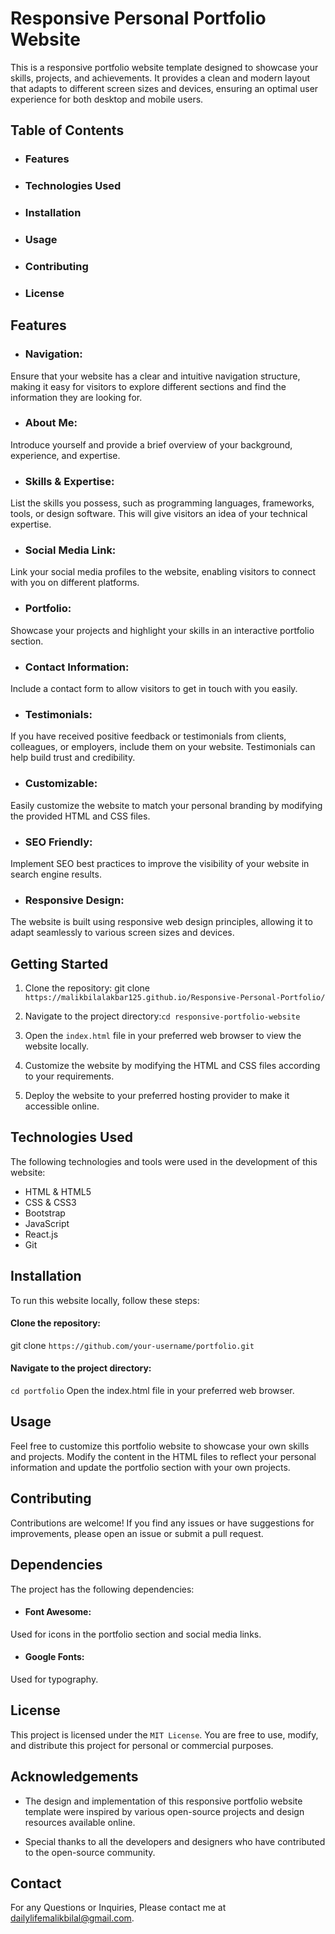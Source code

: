 # Responsive Personal Portfolio Website

This is a responsive portfolio website template designed to showcase your skills, projects, and achievements. It provides a clean and modern layout that adapts to different screen sizes and devices, ensuring an optimal user experience for both desktop and mobile users.

## Table of Contents

- ### Features
- ### Technologies Used
- ### Installation
- ### Usage
- ### Contributing
- ### License

## Features 
- ### Navigation: 
Ensure that your website has a clear and intuitive navigation structure, making it easy for visitors to explore different sections and find the information they are looking for.

- ### About Me:
Introduce yourself and provide a brief overview of your background, experience, and expertise.

- ### Skills & Expertise:
List the skills you possess, such as programming languages, frameworks, tools, or design software. This will give visitors an idea of your technical expertise.

- ### Social Media Link:
Link your social media profiles to the website, enabling visitors to connect with you on different platforms.

- ### Portfolio: 
Showcase your projects and highlight your skills in an interactive portfolio section.

- ### Contact Information:
Include a contact form to allow visitors to get in touch with you easily.

- ### Testimonials: 
If you have received positive feedback or testimonials from clients, colleagues, or employers, include them on your website. Testimonials can help build trust and credibility.

- ### Customizable:
Easily customize the website to match your personal branding by modifying the provided HTML and CSS files.

- ### SEO Friendly:
Implement SEO best practices to improve the visibility of your website in search engine results.

- ### Responsive Design:
The website is built using responsive web design principles, allowing it to adapt seamlessly to various screen sizes and devices.

## Getting Started

1. Clone the repository: git clone `https://malikbilalakbar125.github.io/Responsive-Personal-Portfolio/`

2. Navigate to the project directory:`cd responsive-portfolio-website`

3. Open the `index.html` file in your preferred web browser to view the website locally.

4. Customize the website by modifying the HTML and CSS files according to your requirements.
5. Deploy the website to your preferred hosting provider to make it accessible online.

## Technologies Used
The following technologies and tools were used in the development of this website:

- HTML & HTML5
- CSS & CSS3
- Bootstrap
- JavaScript
- React.js
- Git


## Installation
To run this website locally, follow these steps:

#### Clone the repository:
git clone `https://github.com/your-username/portfolio.git`

#### Navigate to the project directory: 
`cd portfolio`
Open the index.html file in your preferred web browser.

## Usage
Feel free to customize this portfolio website to showcase your own skills and projects. Modify the content in the HTML files to reflect your personal information and update the portfolio section with your own projects.

## Contributing
Contributions are welcome! If you find any issues or have suggestions for improvements, please open an issue or submit a pull request.

## Dependencies
The project has the following dependencies:

- #### Font Awesome:
Used for icons in the portfolio section and social media links.
- #### Google Fonts:
 Used for typography.
 
 ## License
This project is licensed under the `MIT License`. You are free to use, modify, and distribute this project for personal or commercial purposes.

## Acknowledgements

- The design and implementation of this responsive portfolio website template were inspired by various open-source projects and design resources available online.

- Special thanks to all the developers and designers who have contributed to the open-source community.

## Contact
For any Questions or Inquiries, Please contact me at dailylifemalikbilal@gmail.com.
